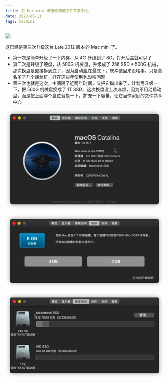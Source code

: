 ```yaml
---
title: 将 Mac mini 改造成家庭文件共享中心
date: 2022-06-11
tags: macmini
---
```


![](2022-06-11-macmini/image-20220611001110208.png)

这已经是第三次升级这台 Late 2012 版本的 Mac mini 了。

<!-- more -->

- 第一次是简单升级了一下内存，从 4G 升级到了 8G，打开后盖就可以了
- 第二次是升级了硬盘，从 500G 机械盘，升级成了 256 SSD + 500G 机械，那次换盘是直接拆到底了，因为启动盘在最底下，庆幸装回来没啥事，只是莫名多了几个螺丝钉，好在这些年使用也没啥问题
- 第三次也就是这次，中间隔了近两年时间，又把它掏出来了，计划再升级一下，把 500G 机械盘换成了 1T SSD，这次换盘没上次麻烦，因为不用动启动盘，而是把上面哪个盘位替换一下，扩充一下容量，让它当作家庭的文件共享中心

![](2022-06-11-macmini/iShot_2022-06-11_00.01.55.png)

![image-20220611000707216](2022-06-11-macmini/image-20220611000707216.png)

![](2022-06-11-macmini/iShot_2022-06-11_00.02.41.png)



